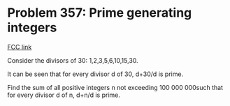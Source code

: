 # Problem 357: Prime generating integers

[FCC link](https://www.freecodecamp.org/learn/coding-interview-prep/project-euler/problem-357-prime-generating-integers)

Consider the divisors of 30: 1,2,3,5,6,10,15,30.

It can be seen that for every divisor d of 30, d+30/d is prime.

Find the sum of all positive integers n not exceeding 100 000 000such that for
every divisor d of n, d+n/d is prime.
